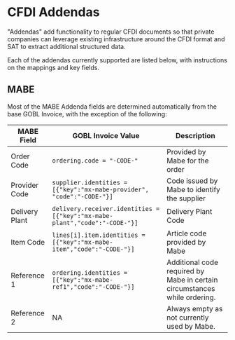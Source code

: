 # CFDI Addendas

"Addendas" add functionality to regular CFDI documents so that private companies can leverage existing infrastructure around the CFDI format and SAT to extract additional structured data.

Each of the addendas currently supported are listed below, with instructions on the mappings and key fields.

## MABE

Most of the MABE Addenda fields are determined automatically from the base GOBL Invoice, with the exception of the following:

| MABE Field     | GOBL Invoice Value                                                         | Description                                                               |
| -------------- | -------------------------------------------------------------------------- | ------------------------------------------------------------------------- |
| Order Code     | `ordering.code = "-CODE-"`                                                 | Provided by Mabe for the order                                            |
| Provider Code  | `supplier.identities = [{"key":"mx-mabe-provider", "code":"-CODE-"}]`      | Code issued by Mabe to identify the supplier                              |
| Delivery Plant | `delivery.receiver.identities = [{"key":"mx-mabe-plant","code":"-CODE-"}]` | Delivery Plant Code                                                       |
| Item Code      | `lines[i].item.identities = [{"key":"mx-mabe-item","code":"-CODE-"}]`      | Article code provided by Mabe                                             |
| Reference 1    | `ordering.identities = [{"key":"mx-mabe-ref1","code":"-CODE-"}]`           | Additional code required by Mabe in certain circumstances while ordering. |
| Reference 2    | NA                                                                         | Always empty as not currently used by Mabe.                               |
